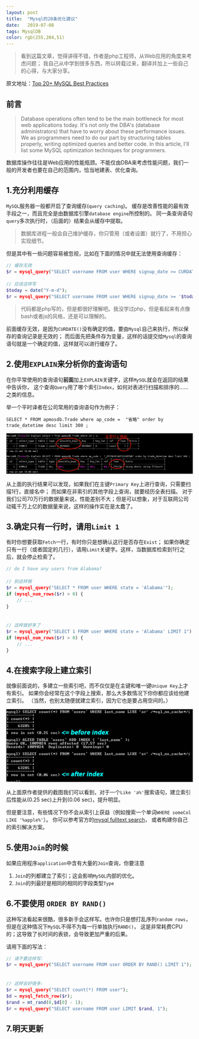 ```yaml
---
layout: post
title:  "Mysql的20条优化建议"
date:   2019-07-08
tags: MysqlDB
color: rgb(255,204,51)
---
```


> 看到这篇文章，觉得讲得不错，作者是php工程师，从Web应用的角度来考虑问题；
> 我自己从中学到很多东西，所以转载过来，翻译并加上一些自己的心得，与大家分享。

原文地址：[Top 20+ MySQL Best Practices](https://code.tutsplus.com/tutorials/top-20-mysql-best-practices--net-7855)

## 前言

> Database operations often tend to be the main bottleneck for most web applications today. 
> It's not only the DBA's (database administrators) that have to worry about these performance 
> issues. We as programmers need to do our part by structuring tables properly, writing optimized 
> queries and better code. In this article, I'll list some MySQL optimization techniques for programmers.

数据库操作往往是Web应用的性能瓶颈。不能仅由DBA来考虑性能问题，我们一般的开发者也要在自己的范围内，恰当地建表、优化查询。


## 1.充分利用缓存

`MySQL`服务器一般都开启了查询缓存(`query caching`)。
缓存是改善性能的最有效手段之一，而且完全是由数据库引擎`database engine`所控制的。
同一条查询语句`query`多次执行时，（后面的）结果会从缓存中提取。

> 数据库进程一般会自己维护缓存，你只管用（或者设置）就行了，不用担心实现细节。

但是其中有一些问题容易被忽视，比如在下面的情况中就无法使用查询缓存：

```php
// 缓存无效
$r = mysql_query("SELECT username FROM user WHERE signup_date >= CURDATE()");
 
// 应该这样写
$today = date("Y-m-d");
$r = mysql_query("SELECT username FROM user WHERE signup_date >= '$today'");

```

> 代码都是php写的，但是都很好理解吧。我没学过php，但是看起来有点像bash或者js的风格，还是可以理解的。

前面缓存无效，是因为`CURDATE()`没有确定的值，要由`Mysql`自己来执行，所以保存的查询记录是无效的；
而后面先把条件存为变量，这样的话提交给`Mysql`的查询语句就是一个确定的值，这样就可以进行缓存了。

## 2.使用`EXPLAIN`来分析你的查询语句

在你平常使用的查询语句**前面**加上`EXPLAIN`关键字，这样`MySQL`就会在返回的结果中告诉你，
这个查询`Query`用了哪个索引`Index`，如何对表进行扫描和排序的……之类的信息。

举一个平时译者在公司常用的查询语句作为例子：

```mysql
SELECT * FROM apmosdb.Trade where ap_code =  "省略" order by trade_datetime desc limit 300 ;
```

![EXPLAIN语句例图](/screenshot/2019-07-08-01-explain.png)

从上面的执行结果可以发现，如果我们在主键`Primary Key`上进行查询，只需要扫描1行，直接名中；
而如果在非索引的其他字段上查询，就要经历全表扫描。
对于我们公司70万行的数据量来说，性能差别不大；但是可以想象，对于互联网公司动辄千万上亿的数据量来说，这样的操作实在是太蠢了。

## 3.确定只有一行时，请用`Limit 1`

有时你想要获取`Fetch`一行，有时你只是想确认这行是否存在`Exist`；
如果你确定只有一行（或者固定的几行），请用`Limit`关键字。这样，当数据库检索到1行之后，就会停止检索了。

```php
// do I have any users from Alabama?
 
// 别这样做
$r = mysql_query("SELECT * FROM user WHERE state = 'Alabama'");
if (mysql_num_rows($r) > 0) {
    // ...
}
 
 
// 这样就好多了
$r = mysql_query("SELECT 1 FROM user WHERE state = 'Alabama' LIMIT 1");
if (mysql_num_rows($r) > 0) {
    // ...
}
```

## 4.在搜索字段上建立索引

就像前面说的，多建立一些索引吧，而不仅仅是在主键和唯一键`Unique Key`上才有索引。
如果你会经常在这个字段上搜索，那么大多数情况下你你都应该给他建立索引。
（当然，也别太随便就建立索引，因为它也是要占用空间的。）

![Index例图](/screenshot/2019-07-08-04-Index.jpg)

从上面原作者提供的截图我们可以看到，对于一个`Like 'a%'`搜索语句，建立索引后性能从(0.25 sec)上升到(0.06 sec)，提升明显。

但是要注意，有些情况下你不会从索引上获益（例如搜索一个单词`WHERE someCol LIKE '%apple%'`）。
你可以参考官方的[mysql fulltext search](https://dev.mysql.com/doc/refman/8.0/en/fulltext-search.html)，
或者构建你自己的索引解决方案。

## 5.使用`Join`的时候

如果应用程序`application`中含有大量的`Join`查询，你要注意

1. `Join`的列都建立了索引；这会影响`MySQL`内部的优化。
2. `Join`的列最好是相同的相同的字段类型`Type`

## 6.不要使用 `ORDER BY RAND()`

这种写法看起来很酷，很多新手会这样写。也许你只是想打乱序列`random rows`，但是在这种情况下`MySQL`不得不为每一行单独执行`RAND()`，
这是非常耗费CPU的；这导致了长时间的表锁，会导致更加严重的后果。

请用下面的写法：

```php
// 请不要这样写:
$r = mysql_query("SELECT username FROM user ORDER BY RAND() LIMIT 1");
 
 
// 这样会好很多: 
$r = mysql_query("SELECT count(*) FROM user");
$d = mysql_fetch_row($r);
$rand = mt_rand(0,$d[0] - 1); 
$r = mysql_query("SELECT username FROM user LIMIT $rand, 1");
```

## 7.明天更新